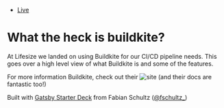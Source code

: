 * [Live](//gatsby-deck.netlify.com)

# What the heck is buildkite?

At Lifesize we landed on using Buildkite for our CI/CD pipeline needs. This goes over a high level view of what Buildkite is and some of the features.

For more information Buildkite, check out their ![site](https://buildkite.com/home) (and their docs are fantastic too!)

Built with [Gatsby Starter Deck](https://github.com/fabe/gatsby-starter-deck) from Fabian Schultz ([@fschultz\_](https://twitter.com/fschultz_))
